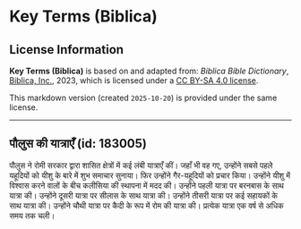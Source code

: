 # Key Terms (Biblica)

## License Information

**Key Terms (Biblica)** is based on and adapted from: _Biblica Bible Dictionary_, [Biblica, Inc.](https://www.biblica.com/), 2023, which is licensed under a [CC BY-SA 4.0 license](https://creativecommons.org/licenses/by-sa/4.0/legalcode.en).

This markdown version (created `2025-10-20`) is provided under the same license.



--------------------------------

## पौलुस की यात्राएँ (id: 183005)

पौलुस ने रोमी सरकार द्वारा शासित क्षेत्रों में कई लंबी यात्राएँ कीं। जहाँ भी वह गए, उन्होंने सबसे पहले यहूदियों को यीशु के बारे में शुभ समाचार सुनाया। फिर उन्होंने गैर\-यहूदियों को प्रचार किया। उन्होंने यीशु में विश्वास करने वालों के बीच कलीसिया की स्थापना में मदद की। उन्होंने पहली यात्रा पर बरनबास के साथ यात्रा की। उन्होंने दूसरी यात्रा पर सीलास के साथ यात्रा की। उन्होंने तीसरी यात्रा पर कई सहायकों के साथ यात्रा की। उन्होंने चौथी यात्रा पर कैदी के रूप में रोम की यात्रा की। प्रत्येक यात्रा एक वर्ष से अधिक समय तक चली।


